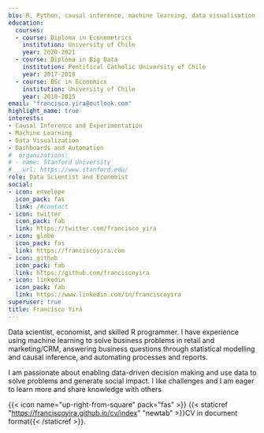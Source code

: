 ```yaml
---
bio: R, Python, causal inference, machine learning, data visualisation.
education:
  courses:
  - course: Diploma in Econometrics
    institution: University of Chile
    year: 2020-2021
  - course: Diploma in Big Data
    institution: Pontifical Catholic University of Chile
    year: 2017-2018
  - course: BSc in Economics
    institution: University of Chile
    year: 2010-2015
email: "francisco.yira@outlook.com"
highlight_name: true
interests:
- Causal Inference and Experimentation
- Machine Learning
- Data Visualization
- Dashboards and Automation
#  organizations:
# - name: Stanford University
#   url: https://www.stanford.edu/
role: Data Scientist and Economist
social:
- icon: envelope
  icon_pack: fas
  link: /#contact
- icon: twitter
  icon_pack: fab
  link: https://twitter.com/francisco_yira
- icon: globe
  icon_pack: fas
  link: https://franciscoyira.com
- icon: github
  icon_pack: fab
  link: https://github.com/franciscoyira
- icon: linkedin
  icon_pack: fab
  link: https://www.linkedin.com/in/franciscoyira
superuser: true
title: Francisco Yirá
---
```


Data scientist, economist, and skilled R programmer. I have experience using machine learning to solve business problems in retail and marketing/CRM, answering business questions through statistical modelling and causal inference, and automating processes and reports.

I am passionate about enabling data-driven decision making and use data to solve problems and generate social impact. I like challenges and I am eager to learn more and share knowledge with others

{{< icon name="up-right-from-square" pack="fas" >}} {{< staticref "https://franciscoyira.github.io/cv/index" "newtab" >}}CV in document format{{< /staticref >}}.
